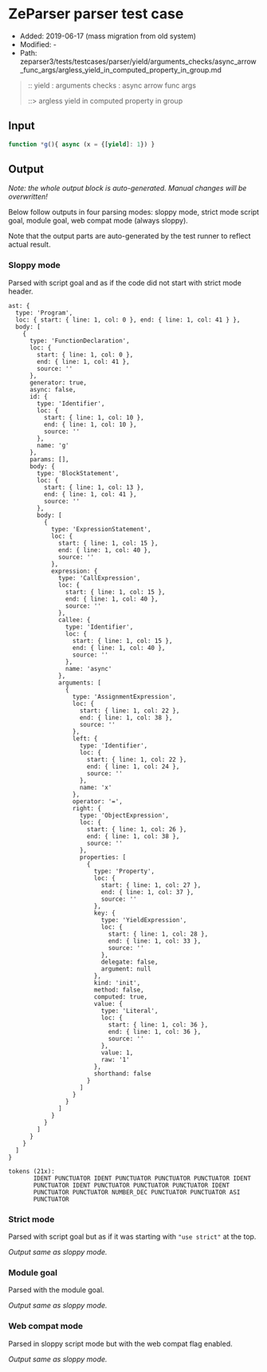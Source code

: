 # ZeParser parser test case

- Added: 2019-06-17 (mass migration from old system)
- Modified: -
- Path: zeparser3/tests/testcases/parser/yield/arguments_checks/async_arrow_func_args/argless_yield_in_computed_property_in_group.md

> :: yield : arguments checks : async arrow func args
>
> ::> argless yield in computed property in group

## Input

`````js
function *g(){ async (x = {[yield]: 1}) }
`````

## Output

_Note: the whole output block is auto-generated. Manual changes will be overwritten!_

Below follow outputs in four parsing modes: sloppy mode, strict mode script goal, module goal, web compat mode (always sloppy).

Note that the output parts are auto-generated by the test runner to reflect actual result.

### Sloppy mode

Parsed with script goal and as if the code did not start with strict mode header.

`````
ast: {
  type: 'Program',
  loc: { start: { line: 1, col: 0 }, end: { line: 1, col: 41 } },
  body: [
    {
      type: 'FunctionDeclaration',
      loc: {
        start: { line: 1, col: 0 },
        end: { line: 1, col: 41 },
        source: ''
      },
      generator: true,
      async: false,
      id: {
        type: 'Identifier',
        loc: {
          start: { line: 1, col: 10 },
          end: { line: 1, col: 10 },
          source: ''
        },
        name: 'g'
      },
      params: [],
      body: {
        type: 'BlockStatement',
        loc: {
          start: { line: 1, col: 13 },
          end: { line: 1, col: 41 },
          source: ''
        },
        body: [
          {
            type: 'ExpressionStatement',
            loc: {
              start: { line: 1, col: 15 },
              end: { line: 1, col: 40 },
              source: ''
            },
            expression: {
              type: 'CallExpression',
              loc: {
                start: { line: 1, col: 15 },
                end: { line: 1, col: 40 },
                source: ''
              },
              callee: {
                type: 'Identifier',
                loc: {
                  start: { line: 1, col: 15 },
                  end: { line: 1, col: 40 },
                  source: ''
                },
                name: 'async'
              },
              arguments: [
                {
                  type: 'AssignmentExpression',
                  loc: {
                    start: { line: 1, col: 22 },
                    end: { line: 1, col: 38 },
                    source: ''
                  },
                  left: {
                    type: 'Identifier',
                    loc: {
                      start: { line: 1, col: 22 },
                      end: { line: 1, col: 24 },
                      source: ''
                    },
                    name: 'x'
                  },
                  operator: '=',
                  right: {
                    type: 'ObjectExpression',
                    loc: {
                      start: { line: 1, col: 26 },
                      end: { line: 1, col: 38 },
                      source: ''
                    },
                    properties: [
                      {
                        type: 'Property',
                        loc: {
                          start: { line: 1, col: 27 },
                          end: { line: 1, col: 37 },
                          source: ''
                        },
                        key: {
                          type: 'YieldExpression',
                          loc: {
                            start: { line: 1, col: 28 },
                            end: { line: 1, col: 33 },
                            source: ''
                          },
                          delegate: false,
                          argument: null
                        },
                        kind: 'init',
                        method: false,
                        computed: true,
                        value: {
                          type: 'Literal',
                          loc: {
                            start: { line: 1, col: 36 },
                            end: { line: 1, col: 36 },
                            source: ''
                          },
                          value: 1,
                          raw: '1'
                        },
                        shorthand: false
                      }
                    ]
                  }
                }
              ]
            }
          }
        ]
      }
    }
  ]
}

tokens (21x):
       IDENT PUNCTUATOR IDENT PUNCTUATOR PUNCTUATOR PUNCTUATOR IDENT
       PUNCTUATOR IDENT PUNCTUATOR PUNCTUATOR PUNCTUATOR IDENT
       PUNCTUATOR PUNCTUATOR NUMBER_DEC PUNCTUATOR PUNCTUATOR ASI
       PUNCTUATOR
`````

### Strict mode

Parsed with script goal but as if it was starting with `"use strict"` at the top.

_Output same as sloppy mode._

### Module goal

Parsed with the module goal.

_Output same as sloppy mode._

### Web compat mode

Parsed in sloppy script mode but with the web compat flag enabled.

_Output same as sloppy mode._

